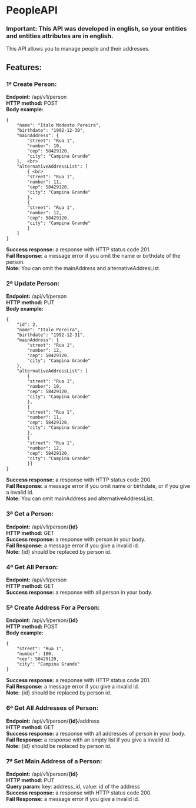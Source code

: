 # PeopleAPI
### Important: This API was developed in english, so your entities and entities attributes are in english.
This API allows you to manage people and their addresses. <br>

## Features: <br>
### 1ª Create Person: <br>
**Endpoint:** /api/v1/person<br>
**HTTP method:** POST <br>
**Body example:** <br>
```
{
    "name": "Italo Modesto Pereira",
    "birthdate": "1992-12-30",
    "mainAddress": {
        "street": "Rua 1",
        "number": 10,
        "cep": 58429120,
        "city": "Campina Grande"
    },  <br>
    "alternativeAddressList": [
        { <br>
        "street": "Rua 1",
        "number": 11,
        "cep": 58429120,
        "city": "Campina Grande"
        },
        {
        "street": "Rua 1",
        "number": 12,
        "cep": 58429120,
        "city": "Campina Grande" 
        }
    ]
}
```
**Success response:** a response with HTTP status code 201. <br>
**Fail Response:** a message error if you omit the name or birthdate of the person. <br>
**Note:** You can omit the mainAddress and alternativeAddresList. <br>

### 2ª Update Person: <br>
**Endpoint:** /api/v1/person<br>
**HTTP method:** PUT <br>
**Body example:** <br>
```
{
    "id": 2,
    "name": "Italo Pereira", 
    "birthdate": "1992-12-31",
    "mainAddress": {
        "street": "Rua 1",
        "number": 12,
        "cep": 58429120, 
        "city": "Campina Grande" 
    }, 
    "alternativeAddressList": [
        {
        "street": "Rua 1",
        "number": 10,
        "cep": 58429120, 
        "city": "Campina Grande" 
        },
        {
        "street": "Rua 1",
        "number": 11,
        "cep": 58429120, 
        "city": "Campina Grande" 
        },
        {
        "street": "Rua 1",
        "number": 12,
        "cep": 58429120, 
        "city": "Campina Grande" 
        }]
}
```
**Success response:** a response with HTTP status code 200. <br>
**Fail Response:** a message error if you omit name or birthdate, or if you give a invalid id. <br>
**Note:** You can omit mainAddress and alternativeAddressList. <br>

### 3ª Get a Person: <br>
**Endpoint:** /api/v1/person/**{id}**<br>
**HTTP method:** GET <br>
**Success response:** a response with person in your body. <br>
**Fail Response:** a message error if you give a invalid id. <br>
**Note:** {id} should be replaced by person id. <br>

### 4ª Get All Person: <br>
**Endpoint:** /api/v1/person<br>
**HTTP method:** GET <br>
**Success response:** a response with all person in your body. <br>

### 5ª Create Address For a Person: <br>
**Endpoint:** /api/v1/person/**{id}**<br>
**HTTP method:** POST <br>
**Body example:** <br>
```
{ 
    "street": "Rua 1",
    "number": 100,
    "cep": 58429120, 
    "city": "Campina Grande"
}
```
**Success response:** a response with HTTP status code 201. <br>
**Fail Response:** a message error if you give a invalid id. <br>
**Note:** {id} should be replaced by person id. <br>

### 6ª Get All Addresses of Person: <br>
**Endpoint:** /api/v1/person/**{id}**/address<br>
**HTTP method:** GET <br>
**Success response:** a response with all addresses of person in your body. <br>
**Fail Response:** a response with an empty list if you give a invalid id. <br>
**Note:** {id} should be replaced by person id. <br>

### 7ª Set Main Address of a Person: <br>
**Endpoint:** /api/v1/person/**{id}**<br>
**HTTP method:** PUT <br>
**Query param:** key: address_id, value: id of the address <br>
**Success response:** a response with HTTP status code 200. <br>
**Fail Response:** a message error if you give a invalid id. <br>
